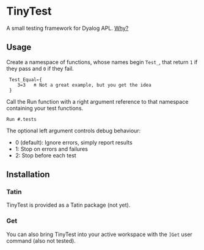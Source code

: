 # TinyTest
A small testing framework for Dyalog APL. [Why?](CONTEXT.md)

## Usage
Create a namespace of functions, whose names begin `Test_`, that return `1` if they pass and `0` if they fail.

```
 Test_Equal←{
    3=3   ⍝ Not a great example, but you get the idea
 }
```

Call the Run function with a right argument reference to that namespace containing your test functions.

```
Run #.tests
```

The optional left argument controls debug behaviour:
- 0 (default): Ignore errors, simply report results
- 1: Stop on errors and failures
- 2: Stop before each test

## Installation

### Tatin
TinyTest is provided as a Tatin package (not yet).

### Get
You can also bring TinyTest into your active workspace with the `]Get` user command (also not tested).
